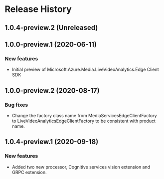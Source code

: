 # Release History

## 1.0.4-preview.2 (Unreleased)


## 1.0.0-preview.1 (2020-06-11)

### New features

- Initial preview of Microsoft.Azure.Media.LiveVideoAnalytics.Edge Client SDK

## 1.0.0-preview.2 (2020-08-17)

### Bug fixes

- Change the factory class name from MediaServicesEdgeClientFactory to LiveVideoAnalyticsEdgeClientFactory to be consistent with product name.

## 1.0.4-preview.1 (2020-09-18)

### New features

- Added two new processor, Cognitive services vision extension and GRPC extension.
